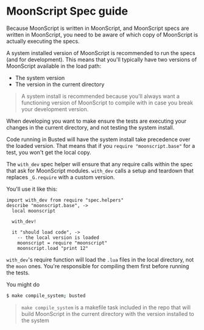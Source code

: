 
# MoonScript Spec guide

Because MoonScript is written in MoonScript, and MoonScript specs are written
in MoonScript, you need to be aware of which copy of MoonScript is actually
executing the specs.

A system installed version of MoonScript is recommended to run the specs (and
for development). This means that you'll typically have two versions of
MoonScript available in the load path:

* The system version
* The version in the current directory

> A system install is recommended because you'll always want a functioning
> version of MoonScript to compile with in case you break your development
> version.

When developing you want to make ensure the tests are executing your changes in
the current directory, and not testing the system install.

Code running in Busted will have the system install take precedence over the
loaded version. That means that if you `require "moonscript.base"` for a test,
you won't get the local copy.

The `with_dev` spec helper will ensure that any require calls within the spec
that ask for MoonScript modules. `with_dev` calls a setup and teardown that
replaces `_G.require` with a custom version.

You'll use it like this:

```moonscript
import with_dev from require "spec.helpers"
describe "moonscript.base", ->
  local moonscript

  with_dev!

  it "should load code", ->
    -- the local version is loaded
    moonscript = require "moonscript"
    moonscript.load "print 12"
```


`with_dev`'s require function will load the `.lua` files in the local
directory, not the `moon` ones. You're responsible for compiling them first
before running the tests.

You might do

```bash
$ make compile_system; busted
```

> `make compile_system` is a makefile task included in the repo that will build
> MoonScript in the current directory with the version installed to the system

